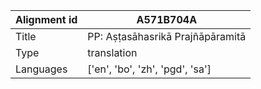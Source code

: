 |Alignment id | A571B704A
| --- | --- 
|Title | PP: Aṣṭasāhasrikā Prajñāpāramitā 
|Type | translation
|Languages | ['en', 'bo', 'zh', 'pgd', 'sa']